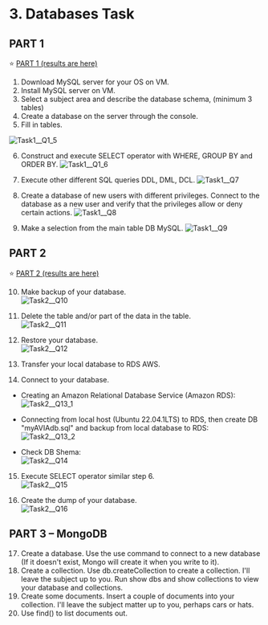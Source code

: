 # 3. Databases Task
## PART 1
:star: [PART 1 (results are here)](https://github.com/Ivan2navI/L1_EPAM/blob/main/3.%20Databases%20Task/TASK%20DB%20-%20Part%201.txt)
1. Download MySQL server for your OS on VM. 
2. Install MySQL server on VM. 
3. Select a subject area and describe the database schema, (minimum 3 tables) 
4. Create a database on the server through the console. 
5. Fill in tables.

![Task1__Q1_5](https://github.com/Ivan2navI/L1_EPAM/blob/main/3.%20Databases%20Task/info_and_pictures/Task1__Q1_5.png)

6. Construct and execute SELECT operator with WHERE, GROUP BY and ORDER BY.
![Task1__Q1_6](https://github.com/Ivan2navI/L1_EPAM/blob/main/3.%20Databases%20Task/info_and_pictures/Task1__Q6.png)

7. Execute other different SQL queries DDL, DML, DCL. 
![Task1__Q7](https://github.com/Ivan2navI/L1_EPAM/blob/main/3.%20Databases%20Task/info_and_pictures/Task1__Q7.png)

8. Create a database of new users with different privileges. Connect to the database as a new user and verify that the privileges allow or deny certain actions. 
![Task1__Q8](https://github.com/Ivan2navI/L1_EPAM/blob/main/3.%20Databases%20Task/info_and_pictures/Task1__Q8.png)

9. Make a selection from the main table DB MySQL.
![Task1__Q9](https://github.com/Ivan2navI/L1_EPAM/blob/main/3.%20Databases%20Task/info_and_pictures/Task1__Q9.png)


## PART 2 
:star: [PART 2 (results are here)](https://github.com/Ivan2navI/L1_EPAM/blob/main/3.%20Databases%20Task/TASK%20DB%20-%20Part%202.txt)

10. Make backup of your database.\
![Task2__Q10](https://github.com/Ivan2navI/L1_EPAM/blob/main/3.%20Databases%20Task/info_and_pictures/Task2__Q10.png)

11. Delete the table and/or part of the data in the table.\
![Task2__Q11](https://github.com/Ivan2navI/L1_EPAM/blob/main/3.%20Databases%20Task/info_and_pictures/Task2__Q11.png)

12. Restore your database.\
![Task2__Q12](https://github.com/Ivan2navI/L1_EPAM/blob/main/3.%20Databases%20Task/info_and_pictures/Task2__Q12.png)

13. Transfer your local database to RDS AWS.
14. Connect to your database.
* Creating an Amazon Relational Database Service (Amazon RDS): \
![Task2__Q13_1](https://github.com/Ivan2navI/L1_EPAM/blob/main/3.%20Databases%20Task/info_and_pictures/Task2__Q13_1.AWS_RDS_Settings.png)

* Connecting from local host (Ubuntu 22.04.1LTS) to RDS, then create DB "myAVIAdb.sql" and backup from local database to RDS: \
![Task2__Q13_2](https://github.com/Ivan2navI/L1_EPAM/blob/main/3.%20Databases%20Task/info_and_pictures/Task2__Q13_2.png)

* Check DB Shema: \
![Task2__Q14](https://github.com/Ivan2navI/L1_EPAM/blob/main/3.%20Databases%20Task/info_and_pictures/Task2__Q14.png)

15. Execute SELECT operator similar step 6. \
![Task2__Q15](https://github.com/Ivan2navI/L1_EPAM/blob/main/3.%20Databases%20Task/info_and_pictures/Task2__Q15.png)

16. Create the dump of your database. \
![Task2__Q16](https://github.com/Ivan2navI/L1_EPAM/blob/main/3.%20Databases%20Task/info_and_pictures/Task2__Q16.png)

## PART 3 – MongoDB 
17. Create a database. Use the use command to connect to a new database (If it doesn't exist, Mongo will create it when you write to it). 
18. Create a collection. Use db.createCollection to create a collection. I'll leave the subject up to you. Run show dbs and show collections to view your database and collections. 
19. Create some documents. Insert a couple of documents into your collection. I'll leave the subject matter up to you, perhaps cars or hats. 
20. Use find() to list documents out. 
